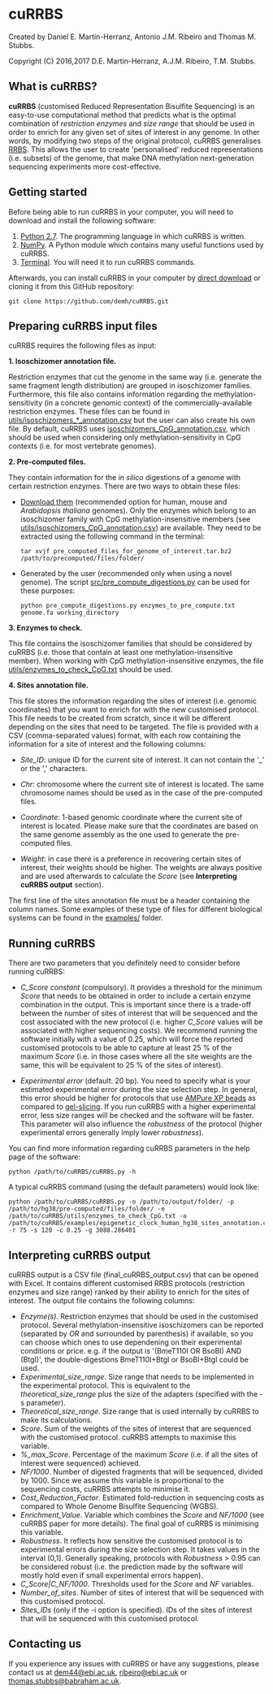 # cuRRBS

Created by Daniel E. Martin-Herranz, Antonio J.M. Ribeiro and Thomas M. Stubbs.

Copyright (C) 2016,2017 D.E. Martin-Herranz, A.J.M. Ribeiro, T.M. Stubbs.

## What is cuRRBS?

**cuRRBS** (customised Reduced Representation Bisulfite Sequencing) is an easy-to-use computational method that predicts what is the optimal combination of *restriction enzymes* and *size range* that should be used in order to enrich for any given set of sites of interest in any genome. In other words, by modifying two steps of the original protocol, cuRRBS generalises [RRBS](http://www.nature.com/nprot/journal/v6/n4/full/nprot.2010.190.html). This allows the user to create 'personalised' reduced representations (i.e. subsets) of the genome, that make DNA methylation next-generation sequencing experiments more cost-effective.

## Getting started

Before being able to run cuRRBS in your computer, you will need to download and install the following software:

1. [Python 2.7](https://www.python.org/downloads/). The programming language in which cuRRBS is written.
2. [NumPy](https://scipy.org/install.html#individual-packages). A Python module which contains many useful functions used by cuRRBS.
3. [Terminal](https://en.wikipedia.org/wiki/Comparison_of_terminal_emulators). You will need it to run cuRRBS commands. 

Afterwards, you can install cuRRBS in your computer by [direct download](https://github.com/demh/cuRRBS/archive/master.zip) or cloning it from this GitHub repository:

```
git clone https://github.com/demh/cuRRBS.git
```

## Preparing cuRRBS input files

cuRRBS requires the following files as input:

**1. Isoschizomer annotation file.** 

Restriction enzymes that cut the genome in the same way (i.e. generate the same fragment length distribution) are grouped in isoschizomer families. Furthermore, this file also contains information regarding the methylation-sensitivity (in a concrete genomic context) of the commercially-available restriction enzymes. These files can be found in [utils/isoschizomers_*_annotation.csv](https://github.com/demh/cuRRBS/tree/master/utils) but the user can also create his own file. By default, cuRRBS uses [isoschizomers_CpG_annotation.csv](https://github.com/demh/cuRRBS/blob/master/utils/isoschizomers_CpG_annotation.csv), which should be used when considering only methylation-sensitivity in CpG contexts (i.e. for most vertebrate genomes). 

**2. Pre-computed files.** 

They contain information for the *in silico* digestions of a genome with certain restriction enzymes. There are two ways to obtain these files:

* [Download them](http://www.ebi.ac.uk/~dem44/cuRRBS_pre_computed_files/) (recommended option for human, mouse and *Arabidopsis thaliana* genomes). Only the enzymes which belong to an isoschizomer family with CpG methylation-insensitive members (see [utils/isoschizomers_CpG_annotation.csv](https://github.com/demh/cuRRBS/blob/master/utils/isoschizomers_CpG_annotation.csv)) are available. They need to be extracted using the following command in the terminal:

   ```
   tar xvjf pre_computed_files_for_genome_of_interest.tar.bz2 /path/to/precomputed/files/folder/
   ```

* Generated by the user (recommended only when using a novel genome). The script [src/pre_compute_digestions.py](https://github.com/demh/cuRRBS/blob/master/src/pre_compute_digestions.py) can be used for these purposes:

   ```   
   python pre_compute_digestions.py enzymes_to_pre_compute.txt genome.fa working_directory
   ``` 

**3. Enzymes to check.** 

This file contains the isoschizomer families that should be considered by cuRRBS (i.e. those that contain at least one methylation-insensitive member). When working with CpG methylation-insensitive enzymes, the file [utils/enzymes_to_check_CpG.txt](https://github.com/demh/cuRRBS/blob/master/utils/enzymes_to_check_CpG.txt) should be used.

**4. Sites annotation file.** 

This file stores the information regarding the sites of interest (i.e. genomic coordinates) that you want to enrich for with the new customised protocol. This file needs to be created from scratch, since it will be different depending on the sites that need to be targeted. The file is provided with a CSV (comma-separated values) format, with each row containing the information for a site of interest and the following columns:  

* *Site_ID*: unique ID for the current site of interest. It can not contain the '_' or the ',' characters.

* *Chr*: chromosome where the current site of interest is located. The same chromosome names should be used as in the case of the pre-computed files.

* *Coordinate*: 1-based genomic coordinate where the current site of interest is located. Please make sure that the coordinates are based on the same genome assembly as the one used to generate the pre-computed files.

* *Weight*: in case there is a preference in recovering certain sites of interest, their weights should be higher. The weights are always positive and are used afterwards to calculate the *Score* (see **Interpreting cuRRBS output** section).

The first line of the sites annotation file must be a header containing the column names. Some examples of these type of files for different biological systems can be found in the [examples/](https://github.com/demh/cuRRBS/tree/master/examples) folder.


## Running cuRRBS

There are two parameters that you definitely need to consider before running cuRRBS:

* *C_Score constant* (compulsory). It provides a threshold for the minimum *Score* that needs to be obtained in order to include a certain enzyme combination in the output. This is important since there is a trade-off between the number of sites of interest that will be sequenced and the cost associated with the new protocol (i.e. higher *C_Score* values will be associated with higher sequencing costs). We recommend running the software initially with a value of 0.25, which will force the reported customised protocols to be able to capture at least 25 % of the maximum *Score* (i.e. in those cases where all the site weights are the same, this will be equivalent to 25 % of the sites of interest).   

* *Experimental error* (default: 20 bp). You need to specify what is your estimated experimental error during the size selection step. In general, this error should be higher for protocols that use [AMPure XP beads](https://genomebiology.biomedcentral.com/articles/10.1186/gb-2012-13-10-r92) as compared to [gel-slicing](http://www.nature.com/nprot/journal/v6/n4/full/nprot.2010.190.html). If you run cuRRBS with a higher experimental error, less size ranges will be checked and the software will be faster. This parameter will also influence the *robustness* of the protocol (higher experimental errors generally imply lower *robustness*). 

You can find more information regarding cuRRBS parameters in the help page of the software:

```
python /path/to/cuRRBS/cuRRBS.py -h
``` 

A typical cuRRBS command (using the default parameters) would look like:

```
python /path/to/cuRRBS/cuRRBS.py -o /path/to/output/folder/ -p /path/to/hg38/pre-computed/files/folder/ -e /path/to/cuRRBS/utils/enzymes_to_check_CpG.txt -a /path/to/cuRRBS/examples/epigenetic_clock_human_hg38_sites_annotation.csv -r 75 -s 120 -c 0.25 -g 3088.286401
```


## Interpreting cuRRBS output  

cuRRBS output is a CSV file (final_cuRRBS_output.csv) that can be opened with Excel. It contains different customised RRBS protocols (restriction enzymes and size range) ranked by their ability to enrich for the sites of interest. The output file contains the following columns:

* *Enzyme(s)*. Restriction enzymes that should be used in the customised protocol. Several methylation-insensitive isoschizomers can be reported (separated by *OR* and surrounded by parenthesis) if available, so you can choose which ones to use dependening on their experimental conditions or price. e.g. if the output is '(BmeT110I OR BsoBI) AND (BtgI)', the double-digestions BmeT110I+BtgI or BsoBI+BtgI could be used. 
* *Experimental_size_range*. Size range that needs to be implemented in the experimental protocol. This is equivalent to the *theoretical_size_range* plus the size of the adapters (specified with the -s parameter).
* *Theoretical_size_range*. Size range that is used internally by cuRRBS to make its calculations.
* *Score*. Sum of the weights of the sites of interest that are sequenced with the customised protocol. cuRRBS attempts to maximise this variable. 
* *%_max_Score*. Percentage of the maximum *Score* (i.e. if all the sites of interest were sequenced) achieved.
* *NF/1000*. Number of digested fragments that will be sequenced, divided by 1000. Since we assume this variable is proportional to the sequencing costs, cuRRBS attempts to minimise it.
* *Cost_Reduction_Factor*. Estimated fold-reduction in sequencing costs as compared to Whole Genome Bisulfite Sequencing (WGBS).
* *Enrichment_Value*. Variable which combines the *Score* and *NF/1000* (see cuRRBS paper for more details). The final goal of cuRRBS is minimising this variable.
* *Robustness*. It reflects how sensitive the customised protocol is to experimental errors during the size selection step. It takes values in the interval (0,1]. Generally speaking, protocols with *Robustness* > 0.95 can be considered robust (i.e. the prediction made by the software will mostly hold even if small experimental errors happen).
* *C_Score|C_NF/1000*. Thresholds used for the *Score* and *NF* variables. 
* *Number_of_sites*. Number of sites of interest that will be sequenced with this customised protocol.
* *Sites_IDs* (only if the -i option is specified). IDs of the sites of interest that will be sequenced with this customised protocol.


## Contacting us

If you experience any issues with cuRRBS or have any suggestions, please contact us at dem44@ebi.ac.uk, ribeiro@ebi.ac.uk or thomas.stubbs@babraham.ac.uk. 


